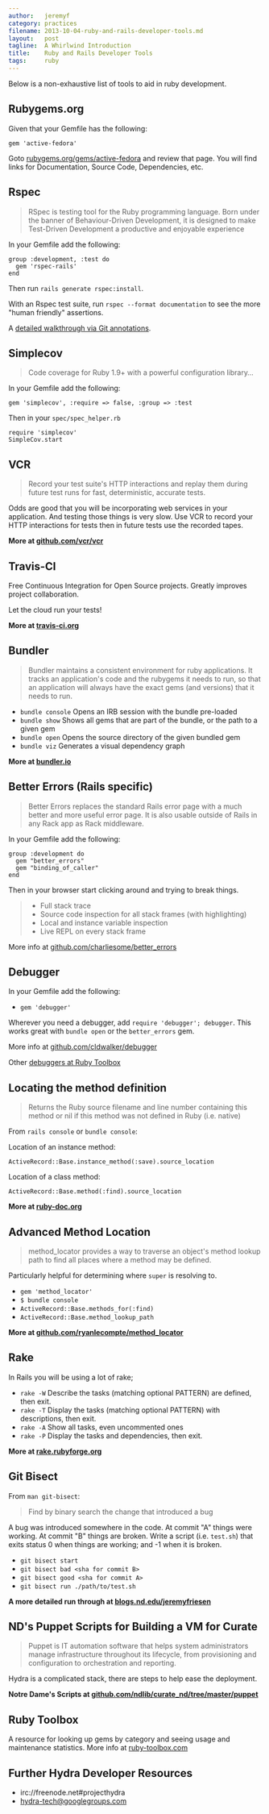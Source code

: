 ```yaml
---
author:   jeremyf
category: practices
filename: 2013-10-04-ruby-and-rails-developer-tools.md
layout:   post
tagline:  A Whirlwind Introduction
title:    Ruby and Rails Developer Tools
tags:     ruby
---
```


Below is a non-exhaustive list of tools to aid in ruby development.

## Rubygems.org

Given that your Gemfile has the following:

    gem 'active-fedora'

Goto [rubygems.org/gems/active-fedora](http://rubygems.org/gems/active-fedora) and review that page.
You will find links for Documentation, Source Code, Dependencies, etc.

## Rspec

> RSpec is testing tool for the Ruby programming language. Born under the banner
> of Behaviour-Driven Development, it is designed to make Test-Driven
> Development a productive and enjoyable experience

In your Gemfile add the following:

    group :development, :test do
      gem 'rspec-rails'
    end

Then run `rails generate rspec:install`.

With an Rspec test suite, run `rspec --format documentation` to see the more "human friendly" assertions.

A [detailed walkthrough via Git annotations](https://github.com/jeremyf/hydra-camp-testing).

## Simplecov

> Code coverage for Ruby 1.9+ with a powerful configuration library…

In your Gemfile add the following:

    gem 'simplecov', :require => false, :group => :test

Then in your `spec/spec_helper.rb`

    require 'simplecov'
    SimpleCov.start

## VCR

> Record your test suite's HTTP interactions and replay them during future test
> runs for fast, deterministic, accurate tests.

Odds are good that you will be incorporating web services in your application.
And testing those things is very slow. Use VCR to record your HTTP interactions
for tests then in future tests use the recorded tapes.

**More at [github.com/vcr/vcr](https://github.com/vcr/vcr)**

## Travis-CI

Free Continuous Integration for Open Source projects. Greatly improves project collaboration.

Let the cloud run your tests!

**More at [travis-ci.org](https://travis-ci.org/)**

## Bundler

> Bundler maintains a consistent environment for ruby applications. It tracks an
> application's code and the rubygems it needs to run, so that an application
> will always have the exact gems (and versions) that it needs to run.

* `bundle console` Opens an IRB session with the bundle pre-loaded
* `bundle show` Shows all gems that are part of the bundle, or the path to a given gem
* `bundle open` Opens the source directory of the given bundled gem
* `bundle viz` Generates a visual dependency graph

**More at [bundler.io](http://bundler.io/)**

## Better Errors (Rails specific)

> Better Errors replaces the standard Rails error page with a much better and
> more useful error page. It is also usable outside of Rails in any Rack app as
> Rack middleware.

In your Gemfile add the following:

    group :development do
      gem "better_errors"
      gem "binding_of_caller"
    end

Then in your browser start clicking around and trying to break things.

> * Full stack trace
> * Source code inspection for all stack frames (with highlighting)
> * Local and instance variable inspection
> * Live REPL on every stack frame

More info at [github.com/charliesome/better_errors](https://github.com/charliesome/better_errors)

## Debugger

In your Gemfile add the following:

* `gem 'debugger'`

Wherever you need a debugger, add `require 'debugger'; debugger`. This works
great with `bundle open` or the `better_errors` gem.

More info at [github.com/cldwalker/debugger](https://github.com/cldwalker/debugger)

Other [debuggers at Ruby Toolbox](https://www.ruby-toolbox.com/search?utf8=%E2%9C%93&q=debugger)

## Locating the method definition

> Returns the Ruby source filename and line number containing this method or
> nil if this method was not defined in Ruby (i.e. native)

From `rails console` or `bundle console`:

Location of an instance method:
```
ActiveRecord::Base.instance_method(:save).source_location
```

Location of a class method:
```
ActiveRecord::Base.method(:find).source_location
```
**More at [ruby-doc.org](http://www.ruby-doc.org/core-1.9.3/Method.html#method-i-source_location)**

## Advanced Method Location

> method_locator provides a way to traverse an object's method lookup path to
> find all places where a method may be defined.

Particularly helpful for determining where `super` is resolving to.

* `gem 'method_locator'`
* `$ bundle console`
* `ActiveRecord::Base.methods_for(:find)`
* `ActiveRecord::Base.method_lookup_path`

**More at [github.com/ryanlecompte/method_locator](https://github.com/ryanlecompte/method_locator)**

## Rake

In Rails you will be using a lot of rake;

* `rake -W` Describe the tasks (matching optional PATTERN) are defined, then exit.
* `rake -T` Display the tasks (matching optional PATTERN) with descriptions, then exit.
* `rake -A` Show all tasks, even uncommented ones
* `rake -P` Display the tasks and dependencies, then exit.

**More at [rake.rubyforge.org](http://rake.rubyforge.org/)**

## Git Bisect

From `man git-bisect`:

> Find by binary search the change that introduced a bug

A bug was introduced somewhere in the code. At commit "A" things were working. At commit "B" things are broken. Write a script (i.e. `test.sh`) that exits status 0 when things are working; and -1 when it is broken.

* `git bisect start`
* `git bisect bad <sha for commit B>`
* `git bisect good <sha for commit A>`
* `git bisect run ./path/to/test.sh`

**A more detailed run through at [blogs.nd.edu/jeremyfriesen](http://blogs.nd.edu/jeremyfriesen/2012/10/08/using-git-bisect-for-finding-when-a-bug-was-introduced/)**

## ND's Puppet Scripts for Building a VM for Curate

> Puppet is IT automation software that helps system administrators manage
> infrastructure throughout its lifecycle, from provisioning and configuration
> to orchestration and reporting.

Hydra is a complicated stack, there are steps to help ease the deployment.

**Notre Dame's Scripts at [github.com/ndlib/curate_nd/tree/master/puppet](https://github.com/ndlib/curate_nd/tree/master/puppet)**

## Ruby Toolbox

A resource for looking up gems by category and seeing usage and maintenance
statistics. More info at [ruby-toolbox.com](https://www.ruby-toolbox.com/)

## Further Hydra Developer Resources

* irc://freenode.net#projecthydra
* hydra-tech@googlegroups.com
